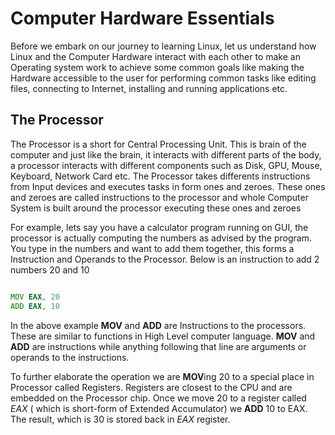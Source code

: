 # Computer Hardware Essentials

Before we embark on our journey to learning Linux, let us understand how Linux and the Computer Hardware interact with each other to make an Operating system work to achieve some common goals like making the Hardware accessible to the user for performing common tasks like editing files, connecting to Internet, installing and running applications etc.


## The Processor

The Processor is a short for Central Processing Unit. This is brain of the computer and just like the brain, it interacts with different parts of the body, a processor interacts with different components such  as Disk, GPU, Mouse, Keyboard, Network Card etc. The Processor takes differents instructions from Input devices and executes tasks in form ones and zeroes. These ones and zeroes are called instructions to the processor and whole Computer System is built around the processor executing these ones and zeroes


For example, lets say you have a calculator program running on GUI, the processor is actually computing the numbers as advised by the program. You type in the numbers and want to add them together, this forms a Instruction and Operands to the Processor. Below is an instruction to add 2 numbers 20 and 10

```asm

MOV EAX, 20
ADD EAX, 10

```

In the above example **MOV** and **ADD** are Instructions to the processors. These are similar to functions in High Level computer language. **MOV** and **ADD** are instructions while anything following that line are arguments or operands to the instructions.

To further elaborate the operation we are **MOV**ing 20 to a special place in Processor called Registers. Registers are closest to the CPU and are embedded on the Processor chip. Once we move 20 to a register called *EAX* ( which is short-form of Extended Accumulator) we **ADD** 10 to EAX. The result, which is 30 is stored back in *EAX* register.
